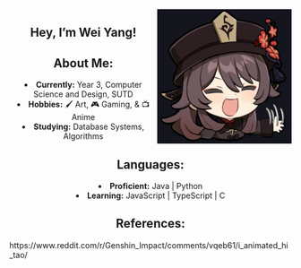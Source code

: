 <img src="https://github.com/weiiyanggg/weiiyanggg/blob/main/hello.gif" width="240" align="right"/>
<h2 align="center">Hey, I’m Wei Yang!</h2>

<h2 align="center">About Me:</h2>
<div align="center">
<li>
<b>Currently:</b> Year 3, Computer Science and Design, SUTD
</li>
<li>
<b>Hobbies:</b> 🖌️ Art, 🎮 Gaming, & 📺 Anime
</li>
<li>
<b>Studying:</b> Database Systems, Algorithms
</li>
</div>

<h2 align="center">Languages:</h2>
<div align="center">
<li>
<b>Proficient:</b> Java | Python
</li>
<li>
<b>Learning:</b> JavaScript | TypeScript | C 
</li>
</div>

<h2 align="center">References:</h2>
https://www.reddit.com/r/Genshin_Impact/comments/vqeb61/i_animated_hi_tao/

<!---
weiiyanggg/weiiyanggg is a ✨ special ✨ repository because its `README.md` (this file) appears on your GitHub profile.
You can click the Preview link to take a look at your changes.
--->
